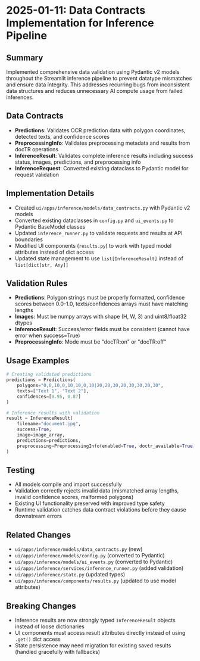 # 2025-01-11: Data Contracts Implementation for Inference Pipeline

## Summary
Implemented comprehensive data validation using Pydantic v2 models throughout the Streamlit inference pipeline to prevent datatype mismatches and ensure data integrity. This addresses recurring bugs from inconsistent data structures and reduces unnecessary AI compute usage from failed inferences.

## Data Contracts
- **Predictions**: Validates OCR prediction data with polygon coordinates, detected texts, and confidence scores
- **PreprocessingInfo**: Validates preprocessing metadata and results from docTR operations
- **InferenceResult**: Validates complete inference results including success status, images, predictions, and preprocessing info
- **InferenceRequest**: Converted existing dataclass to Pydantic model for request validation

## Implementation Details
- Created `ui/apps/inference/models/data_contracts.py` with Pydantic v2 models
- Converted existing dataclasses in `config.py` and `ui_events.py` to Pydantic BaseModel classes
- Updated `inference_runner.py` to validate requests and results at API boundaries
- Modified UI components (`results.py`) to work with typed model attributes instead of dict access
- Updated state management to use `list[InferenceResult]` instead of `list[dict[str, Any]]`

## Validation Rules
- **Predictions**: Polygon strings must be properly formatted, confidence scores between 0.0-1.0, texts/confidences arrays must have matching lengths
- **Images**: Must be numpy arrays with shape (H, W, 3) and uint8/float32 dtypes
- **InferenceResult**: Success/error fields must be consistent (cannot have error when success=True)
- **PreprocessingInfo**: Mode must be "docTR:on" or "docTR:off"

## Usage Examples
```python
# Creating validated predictions
predictions = Predictions(
    polygons="0,0,10,0,10,10,0,10|20,20,30,20,30,30,20,30",
    texts=["Text 1", "Text 2"],
    confidences=[0.95, 0.87]
)

# Inference results with validation
result = InferenceResult(
    filename="document.jpg",
    success=True,
    image=image_array,
    predictions=predictions,
    preprocessing=PreprocessingInfo(enabled=True, doctr_available=True)
)
```

## Testing
- All models compile and import successfully
- Validation correctly rejects invalid data (mismatched array lengths, invalid confidence scores, malformed polygons)
- Existing UI functionality preserved with improved type safety
- Runtime validation catches data contract violations before they cause downstream errors

## Related Changes
- `ui/apps/inference/models/data_contracts.py` (new)
- `ui/apps/inference/models/config.py` (converted to Pydantic)
- `ui/apps/inference/models/ui_events.py` (converted to Pydantic)
- `ui/apps/inference/services/inference_runner.py` (added validation)
- `ui/apps/inference/state.py` (updated types)
- `ui/apps/inference/components/results.py` (updated to use model attributes)

## Breaking Changes
- Inference results are now strongly typed `InferenceResult` objects instead of loose dictionaries
- UI components must access result attributes directly instead of using `.get()` dict access
- State persistence may need migration for existing saved results (handled gracefully with fallbacks)
